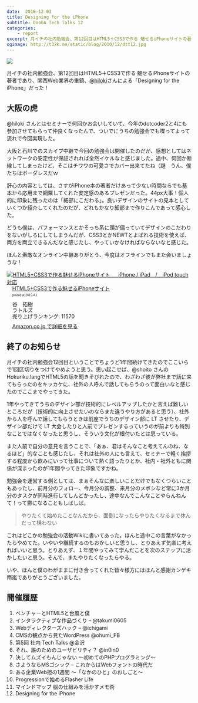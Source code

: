 ```yaml
---
date:  2010-12-03
title: Designing for the iPhone
subtitle: DooGA Tech Talks 12
categories: 
    - report
excerpt: 月イチの社内勉強会、第12回目はHTML5＋CSS3で作る 魅せるiPhoneサイトの著者であり、関西Web業界の重鎮、@hiloki さんによる「Designing for the iPhone」だった！
ogimage: http://t32k.me/static/blog/2010/12/dtt12.jpg
---
```


![](http://t32k.me/static/blog/2010/12/dtt12.jpg)

月イチの社内勉強会、第12回目はHTML5＋CSS3で作る 魅せるiPhoneサイトの著者であり、関西Web業界の重鎮、[@hiloki](https://twitter.com/hiloki)さんによる「Designing for the iPhone」だった！

## 大阪の虎

@hiloki さんとはセミナーで何回かお会いしていて、今年のdotcoder2と4にも参加させてもらって仲良くなったんで、ついでにうちの勉強会でも喋ってよって流れで今回実現した。

大阪と石川でのスカイプ中継で今回の勉強会は開催したのだが、感想としてはネットワークの安定性が保証されれば全然イケルなと感じました。途中、何回か断線してしまったけど、そこはチワワの可愛さでカバー出来てたね（謎　うん、僕たちはボーダレスだｗ

肝心の内容としては、さすがiPhone本の著者だけあって少ない時間ならでも基本から応用まで網羅してくれた安定感のあるプレゼンだった。44px大事！個人的に印象に残ったのは「細部にこだわる」。良いデザインのサイトの見本としていくつか紹介してくれたのだが、どれもかなり細部まで作りこんであって感心した。

どうも僕は、パフォーマンスとかそっち系に頭が偏っていてデザインのこだわりをないがしろにしてしまうんだが、CSS3とかNEWTとよばれる技術を使えば、両方を両立できるんだなと感じたし、やっていかなければならないなと感じた。

ほんと素敵なオンライン中継ありがとう、今度はオフラインでもまた会いましょうな！

<div class="azlink-box"><div class="azlink-image" style="float:left"><a href="http://www.amazon.co.jp/exec/obidos/ASIN/B00C2ICGPU/warikiru-22/" name="azlinklink" target="_blank"><img src="https://images-na.ssl-images-amazon.com/images/I/51UN5EPk3oL._SL160_.jpg" alt="HTML5+CSS3で作る魅せるiPhoneサイト 　 iPhone / iPad　/　iPod touch対応" style="border:none" /></a></div><div class="azlink-info" style="float:left;margin-left:15px;line-height:120%"><div class="azlink-name" style="margin-bottom:10px;line-height:120%"><a href="http://www.amazon.co.jp/exec/obidos/ASIN/B00C2ICGPU/warikiru-22/" name="azlinklink" target="_blank">HTML5+CSS3で作る魅せるiPhoneサイト</a><div class="azlink-powered-date" style="font-size:7pt;margin-top:5px;font-family:verdana;line-height:120%">posted at 2015.4.1</div></div><div class="azlink-detail">谷　拓樹<br />ラトルズ<br />売り上げランキング: 11570<br /></div><div class="azlink-review" style="margin-top:10px;margin-bottom:10px"></div><div class="azlink-link" style="margin-top:5px"><a href="http://www.amazon.co.jp/exec/obidos/ASIN/B00C2ICGPU/warikiru-22/" target="_blank">Amazon.co.jp で詳細を見る</a></div></div><div class="azlink-footer" style="clear:left"></div></div>

## 終了のお知らせ

月イチの社内勉強会12回目ということでちょうど1年間続けてきたのでここいらで1回区切りをつけてやめようと思う。思い起こせば、@shoito さんのHokuriku.langでHTML5の話を聞きそびれたので、わざわざ彼が弊社まで話に来てもらったのをキッカケに、社外の人呼んで話してもらうのって面白いなと感じたのでここまでやってきた。

1年やってきてうちのデザイン部が技術的にレベルアップしたかと言えば難しいところだが（技術的に向上させたいのならまた違うやり方があると思う）、社外から人を呼んで話してもらうときは前座でうちのデザイン部に LT させたり、デザイン部だけで LT 大会したりと人前でプレゼンするっていうのが前よりも特別なことではなくなったと思うし、そういう文化が根付いたとは思っている。

また人前で自分の意見を言うことで、「あぁ、君はそんなこと考えてんのね、なるほど」的なことも感じたし、それは社外の人にも言えて、セミナーで軽く挨拶する程度から飲みにいって仕事について熱く語ったりとか、社内・社外ともに関係が深まったのが1年間やってきた印象ですかね。

勉強会を運営する側としては、まぁそんなに楽しいことだけでもなくつらいこともあったし、前月分のフォロー、今月分の調整、来月分のメボシなど常に3か月分のタスクが同時進行してしんどかったし、途中なんでこんなことやらんねんて！って欝になることもしばしば。

> やりたくて始めたことなんだから、面倒になったらやりたくなるまで休んだって構わない

これはどこかの勉強会の活動Wikiに書いてあった。ほんと途中この言葉がなかったらやめてた。いやいや継続するのもおかしいと思うし、とりあえず気楽に考えればいいと思う。とりあえず、１年間やってみて学んだことを次のステップに活かしたいと思う。そんで、またやりたくなったらやる。

いや、ほんと僕のわがままに付き合ってくれた皆々様方にはほんと感謝カンゲキ雨嵐でありがとうございました。

## 開催履歴

1. ベンチャーとHTML5と台風と僕
2. インタラクティブな作品づくり – @takumi0605
3. Webディレクターズハック – @ichigami
4. CMSの観点から見たWordPress @ohumi_FB
5. 第5回 社内 Tech Talks @金沢
6. それ、誰のためのユーザビリティ？ @in0in0
7. 決してムズイもんじゃない 〜初めてのPHPプログラミング〜
8. さようならMSゴシック – これからはWebフォントの時代だ
9. ある企業Web担の1週間 〜「なかのひと」のおしごと〜
10. Progressionで始めるFlasher Life
11. マインドマップ 脳の仕組みを活かすメモ術
12. Designing for the iPhone
